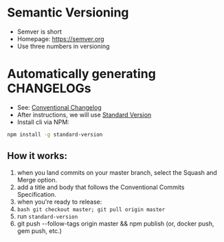 # Semantic Versioning

- Semver is short
- Homepage: https://semver.org
- Use three numbers in versioning

# Automatically generating CHANGELOGs

- See: [Conventional Changelog](https://github.com/conventional-changelog/conventional-changelog)
- After instructions, we will use [Standard Version](https://github.com/conventional-changelog/standard-version)
- Install cli via NPM:

```bash
npm install -g standard-version
```

## How it works:

1. when you land commits on your master branch, select the Squash and Merge option.
2. add a title and body that follows the Conventional Commits Specification.
3. when you're ready to release:
4. ```bash git checkout master; git pull origin master```
5. run `standard-version`
6. git push --follow-tags origin master && npm publish (or, docker push, gem push, etc.)

